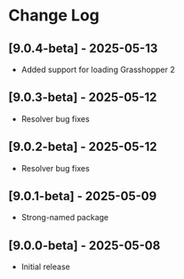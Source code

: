 # Change Log

## [9.0.4-beta] - 2025-05-13
- Added support for loading Grasshopper 2

## [9.0.3-beta] - 2025-05-12
- Resolver bug fixes

## [9.0.2-beta] - 2025-05-12
- Resolver bug fixes

## [9.0.1-beta] - 2025-05-09
- Strong-named package

## [9.0.0-beta] - 2025-05-08
- Initial release
